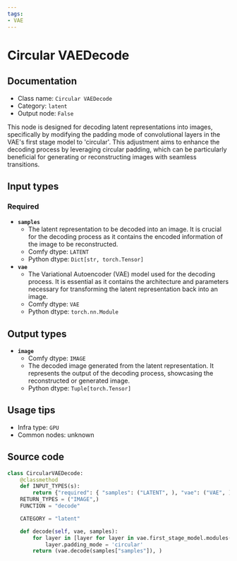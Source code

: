 ```yaml
---
tags:
- VAE
---
```


# Circular VAEDecode
## Documentation
- Class name: `Circular VAEDecode`
- Category: `latent`
- Output node: `False`

This node is designed for decoding latent representations into images, specifically by modifying the padding mode of convolutional layers in the VAE's first stage model to 'circular'. This adjustment aims to enhance the decoding process by leveraging circular padding, which can be particularly beneficial for generating or reconstructing images with seamless transitions.
## Input types
### Required
- **`samples`**
    - The latent representation to be decoded into an image. It is crucial for the decoding process as it contains the encoded information of the image to be reconstructed.
    - Comfy dtype: `LATENT`
    - Python dtype: `Dict[str, torch.Tensor]`
- **`vae`**
    - The Variational Autoencoder (VAE) model used for the decoding process. It is essential as it contains the architecture and parameters necessary for transforming the latent representation back into an image.
    - Comfy dtype: `VAE`
    - Python dtype: `torch.nn.Module`
## Output types
- **`image`**
    - Comfy dtype: `IMAGE`
    - The decoded image generated from the latent representation. It represents the output of the decoding process, showcasing the reconstructed or generated image.
    - Python dtype: `Tuple[torch.Tensor]`
## Usage tips
- Infra type: `GPU`
- Common nodes: unknown


## Source code
```python
class CircularVAEDecode:
    @classmethod
    def INPUT_TYPES(s):
        return {"required": { "samples": ("LATENT", ), "vae": ("VAE", )}}
    RETURN_TYPES = ("IMAGE",)
    FUNCTION = "decode"

    CATEGORY = "latent"

    def decode(self, vae, samples):
        for layer in [layer for layer in vae.first_stage_model.modules() if isinstance(layer, torch.nn.Conv2d)]:
            layer.padding_mode = 'circular'
        return (vae.decode(samples["samples"]), )

```
